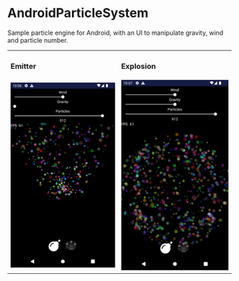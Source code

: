 # AndroidParticleSystem

Sample particle engine for Android, with an UI to manipulate gravity, wind and particle number.
</br>

<table>
<tr>
    <td><h3>Emitter</h3></td>
    <td><h3>Explosion</h3></td>
</tr>
<tr>
    <td><img src="docs/preview1.png" width="320"/> </td>
    <td><img src="docs/preview2.png" width="320"/> </td>
</tr>
</table>


